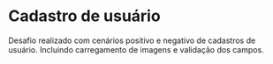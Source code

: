 # Cadastro de usuário
Desafio realizado com cenários positivo e negativo de cadastros  de usuário. Incluindo carregamento de imagens e validação dos campos.
